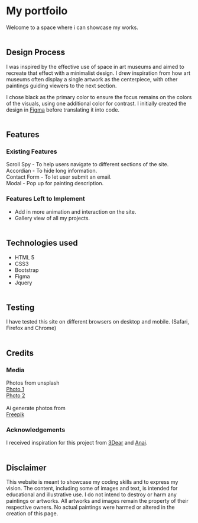 # My portfoilo
Welcome to a space where i can showcase my works.
<br/><br/>

## Design Process
I was inspired by the effective use of space in art museums and aimed to recreate that effect with a minimalist design. I drew inspiration from how art museums often display a single artwork as the centerpiece, with other paintings guiding viewers to the next section. 

I chose black as the primary color to ensure the focus remains on the colors of the visuals, using one additional color for contrast. I initially created the design in [Figma](https://www.figma.com/proto/hEFzUug7bx6ODKx8qU0Y6S/Portfoilo?node-id=5-2&t=uAGAgzxvSODTRBLf-1) before translating it into code.
<br/><br/>

## Features

### Existing Features
Scroll Spy -  To help users navigate to different sections of the site.<br/>
Accordian - To hide long information.<br/>
Contact Form - To let user submit an email. <br/>
Modal - Pop up for painting description.

### Features Left to Implement
- Add in more animation and interaction on the site. 
- Gallery view of all my projects. 
<br/><br/>

## Technologies used
- HTML 5
- CSS3
- Bootstrap
- Figma
- Jquery
<br/><br/>

## Testing
I have tested this site on different browsers on desktop and mobile. (Safari, Firefox and Chrome)
<br/><br/>

## Credits

### Media
Photos from unsplash<br/>
[Photo 1](https://unsplash.com/photos/woman-wearing-white-headdress-while-holding-blue-bowl-painting-Kv1hYl9LlxU)<br/>
[Photo 2](https://unsplash.com/photos/woman-in-blue-bikini-bottom-lying-on-blue-textile-jaWqPEPemvU)<br/><br/>
Ai generate photos from <br/>[Freepik](https://www.freepik.com/)

### Acknowledgements
I received inspiration for this project from [3Dear](https://www.3dear.se/) and [Anai](https://anaiwood.com/en).
<br/><br/>

## Disclaimer
This website is meant to showcase my coding skills and to express my vision. The content, including some of images and text, is intended for educational and illustrative use. I do not intend to destroy or harm any paintings or artworks. All artworks and images remain the property of their respective owners. No actual paintings were harmed or altered in the creation of this page.
